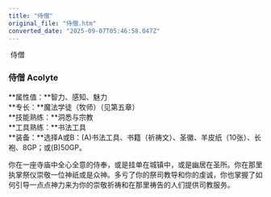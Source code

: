 ```yaml
---
title: "侍僧"
original_file: "侍僧.htm"
converted_date: "2025-09-07T05:46:58.047Z"
---
```


﻿ 侍僧  

### 侍僧 Acolyte

**属性值：**智力、感知、魅力  
**专长：**魔法学徒（牧师）（见第五章）  
**技能熟练：**洞悉与宗教  
**工具熟练：**书法工具  
**装备：**选择A或B：(A)书法工具、书籍（祈祷文）、圣徽、羊皮纸（10张）、长袍、8GP；或(B)50GP。

你在一座寺庙中全心全意的侍奉，或是挂单在城镇中，或是幽居在圣所。你在那里执掌祭仪崇敬一位神祇或是众神。多亏了你的祭司教导和你的虔诚，你也掌握了如何引导一点点神力来为你的崇敬祈祷和在那里祷告的人们提供司教服务。